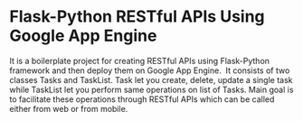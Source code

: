 # Flask-Python RESTful APIs Using Google App Engine


It is a boilerplate project for creating RESTful APIs using Flask-Python framework and then deploy them on Google App Engine. 
It consists of two classes Tasks and TaskList. Task let you create, delete, update a single task while TaskList let you perform 
same operations on list of Tasks. Main goal is to facilitate these operations through RESTful APIs which can be called either from web or from mobile.
